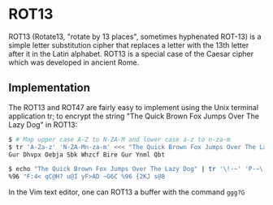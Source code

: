 # ROT13

ROT13 (Rotate13, "rotate by 13 places", sometimes
hyphenated ROT-13) is a simple letter substitution
cipher that replaces a letter with the 13th letter
after it in the Latin alphabet. ROT13 is a special
case of the Caesar cipher which was developed in
ancient Rome.

## Implementation

The ROT13 and ROT47 are fairly easy to implement
using the Unix terminal application tr; to encrypt
the string "The Quick Brown Fox Jumps Over The
Lazy Dog" in ROT13:

```sh
$ # Map upper case A-Z to N-ZA-M and lower case a-z to n-za-m
$ tr 'A-Za-z' 'N-ZA-Mn-za-m' <<< "The Quick Brown Fox Jumps Over The Lazy Dog"
Gur Dhvpx Oebja Sbk Whzcf Bire Gur Ynml Qbt

$ echo "The Quick Brown Fox Jumps Over The Lazy Dog" | tr '\!-~' 'P-~\!-O'
%96 "F:4< qC@H? u@I yF>AD ~G6C %96 {2KJ s@8
``` 

In the Vim text editor, one can ROT13 a buffer
with the command `ggg?G`
